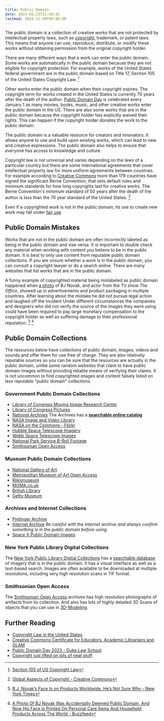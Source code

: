 ```yaml
---
title: Public Domain
date: 2023-05-23T21:59:41
lastmod: 2024-11-30T09:00:00
---
```


The public domain is a collection of creative works that are not protected by intellectual property laws, such as [copyright](../copyright/copyright-for-artists.md), trademark, or patent laws. This means that anyone can use, reproduce, distribute, or modify these works without obtaining permission from the original copyright holder.

There are many different ways that a work can enter the public domain. Some works are automatically in the public domain because they are not eligible for copyright protection. For example, works of the United States federal government are in the public domain based on Title 17, Section 105 of the United States Copyright Law. [^1]

Other works enter the public domain when their copyright expires. The copyright term for works created in the United States is currently 70 years after the death of the author. [Public Domain Day](https://web.law.duke.edu/cspd/publicdomainday/2023/) is celebrated every January 1 as many movies, books, music, and other creative works enter the public domain in the US. There are also some works that are in the public domain because the copyright holder has explicitly waived their rights. This can happen if the copyright holder donates the work to the public domain.

The public domain is a valuable resource for creators and innovators. It allows anyone to use and build upon existing works, which can lead to new and creative expressions. The public domain also helps to ensure that everyone has access to knowledge and culture.

Copyright law is not universal and varies depending on the laws of a particular country but there are some international agreements that cover intellectual property law for more uniform agreements between countries. For example according to [Creative Commons](https://creativecommons.org/) more than 179 countries have signed the significant Berne Convention, that sets default rules and minimum standards for how long copyrights last for creative works. The Berne Convention's minimum standard of 50 years after the death of the author is less than the 70 year standard of the United States. [^2]

Even if a copyrighted work is not in the public domain, its use to create new work may fall under [fair use](../copyright/fair-use.md)

## Public Domain Mistakes

Works that are not in the public domain are often incorrectly labeled as being in the public domain and vise versa. It is important to double check any material when working with content you believe to be in the public domain. It is best to only use content from reputable public domain collections. If you are unsure whether a work is in the public domain, you can consult a copyright lawyer or do a search online. There are many websites that list works that are in the public domain.

A funny example of copyrighted material being mislabeled as public domain happened when [a photo](https://www.instagram.com/p/lTsF59rC9A/) of BJ Novak, and actor from the TV show _The Office_, showed up in advertisements and product packaging in multiple countries. After learning about the mistake he did not pursue legal action and laughed off the incident Under different circumstances the companies and designers who did not verify the source of the images they were using could have been required to pay large monetary compensation to the copyright holder as well as suffering damage to their professional reputation. [^3] [^4]

## Public Domain Collections

The resources below have collections of public domain, images, videos and sounds and offer them for use free of charge. They are also relatively reputable sources so you can be sure that the resources are actually in the public domain, unlike some random websites that claim to have public domain images without providing reliable means of verifying their claims. It is not uncommon to find copyrighted images and content falsely listed on less reputable "public domain" collections.

### Government Public Domain Collections

- [Library of Congress Moving Image Research Center](https://www.loc.gov/rr/mopic/pubdomain.html)
- [Library of Congress Pictures](https://www.loc.gov/pictures/)
- [National Archives](https://www.archives.gov/) The Archives has a **[searchable online catalog](https://www.archives.gov/research/catalog)**
- [NASA Image and Video Library](https://images.nasa.gov/)
- [NASA on the Commons - Flickr](https://www.flickr.com/photos/nasacommons/)
- [Hubble Space Telescope Imagery](https://www.nasa.gov/mission_pages/hubble/multimedia/index.html)
- [Webb Space Telescope Images](https://webbtelescope.org/images)
- [National Park Service B-Roll Footage](https://www.nps.gov/yose/learn/photosmultimedia/b-roll.htm)
- [Smithsonian Open Access](https://www.si.edu/openaccess)

### Museum Public Domain Collections

- [National Gallery of Art](https://www.nga.gov/open-access-images.html)
- [Metropolitan Museum of Art Open Access](https://www.metmuseum.org/about-the-met/policies-and-documents/open-access)
- [Rijksmuseum](https://www.rijksmuseum.nl/en/search?ii=0&p=1)
- [MOMA.co.uk](https://www.moma.co.uk/public-domain-images/)
- [British Library](https://www.flickr.com/photos/britishlibrary/)
- [Getty Museum](https://www.getty.edu/art/collection/search?open_content=true)

### Archives and Internet Collections

- [Prelinger Archive](https://archive.org/details/prelinger)
- [Internet Archive](https://archive.org/details/movies) _Be careful with the internet archive and always confirm something is in the public domain before using._
- [Space X Public Domain Images](https://www.flickr.com/photos/spacex/)

### New York Public Library Digital Collections

The [New York Public Library Digital Collections](https://digitalcollections.nypl.org/collections/the-new-york-times#/?tab=navigation) has a [searchable database](https://digitalcollections.nypl.org/collections/the-new-york-times#/?tab=navigation) of imagery that is in the public domain. It has a visual interface as well as a text-based search. Images are often available to be downloaded at multiple resolutions, including very high resolution scans in TIF format.

### Smithsonian Open Access

The [Smithsonian Open Access](https://www.si.edu/openaccess) archives has high resolution photographs of artifacts from its collection. And also has lots of highly detailed 3D Scans of objects that you can use in [3D-Modeling](../3d-modeling/3d-modeling.md).

## Further Reading

- [Copyright Law in the United States](https://www.copyright.gov/title17/)
- [Creative Commons Certificate for Educators, Academic Librarians and GLAM](https://certificates.creativecommons.org/cccertedu/chapter/1-what-is-creative-commons/)
- [Public Domain Day 2023 - Duke Law School](https://web.law.duke.edu/cspd/publicdomainday/2023/)
- [Copyright just lifted on lots of neat stuff](https://www.futurity.org/1923-copyright-protections-1973062-2/)

[^1]: [Section 105 of US Copyright Law](https://www.copyright.gov/title17/92chap1.html#105)
[^2]: [Global Aspects of Copyright - Creative Commons](https://certificates.creativecommons.org/cccertedu/chapter/2-2-global-aspects-of-copyright/)
[^3]: [B.J. Novak’s Face Is on Products Worldwide. He’s Not Sure Why - New York Times](https://www.nytimes.com/2021/10/27/business/bj-novak-photo-public-domain-products.html)
[^4]: [A Photo Of BJ Novak Was Accidentally Deemed Public Domain, And Now His Face Is Printed On Personal Care Items And Household Products Across The World - Buzzfeed](https://www.buzzfeed.com/emilymaeczachor/bj-novak-pic-public-domain-face-of-products-worldwide)
